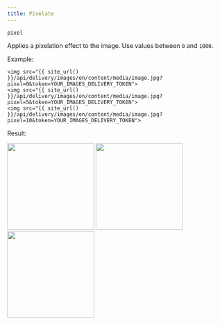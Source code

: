 ```yaml
---
title: Pixelate
---
```


`pixel`

Applies a pixelation effect to the image. Use values between `0` and `1000`.

Example:

```twig
<img src="{{ site_url() }}/api/delivery/images/en/content/media/image.jpg?pixel=0&token=YOUR_IMAGES_DELIVERY_TOKEN">
<img src="{{ site_url() }}/api/delivery/images/en/content/media/image.jpg?pixel=5&token=YOUR_IMAGES_DELIVERY_TOKEN">
<img src="{{ site_url() }}/api/delivery/images/en/content/media/image.jpg?pixel=10&token=YOUR_IMAGES_DELIVERY_TOKEN">
```

Result:

<img width="200" class="inline" src="[site_url]/api/delivery/images/en/content/media/image.jpg?q=70&w=200&dpr=2&pixel=0&token=4864fb8e1ebe080e6e4ad5c4363083a6">
<img width="200" class="inline" src="[site_url]/api/delivery/images/en/content/media/image.jpg?q=70&w=200&dpr=2&pixel=5&token=4864fb8e1ebe080e6e4ad5c4363083a6">
<img width="200" class="inline" src="[site_url]/api/delivery/images/en/content/media/image.jpg?q=70&w=200&dpr=2&pixel=10&token=4864fb8e1ebe080e6e4ad5c4363083a6">
